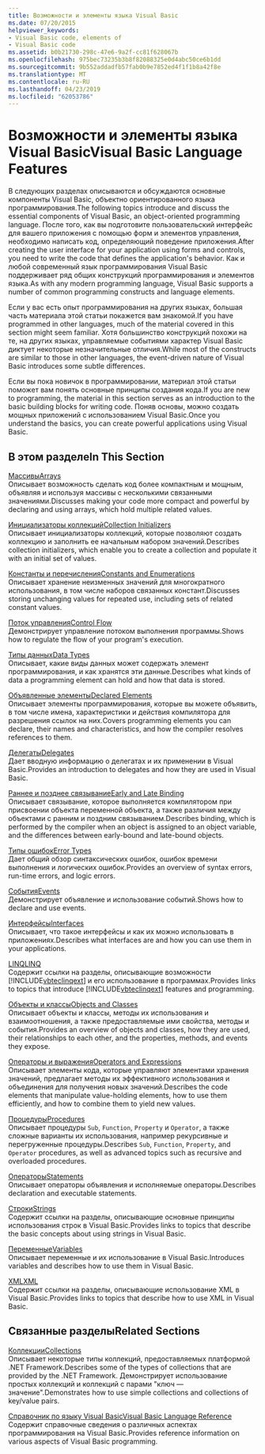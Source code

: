 ```yaml
---
title: Возможности и элементы языка Visual Basic
ms.date: 07/20/2015
helpviewer_keywords:
- Visual Basic code, elements of
- Visual Basic code
ms.assetid: b0b21730-298c-47e6-9a2f-cc81f628067b
ms.openlocfilehash: 975bec73235b3b8f82088325e0d4abc50ce6b1dd
ms.sourcegitcommit: 9b552addadfb57fab0b9e7852ed4f1f1b8a42f8e
ms.translationtype: MT
ms.contentlocale: ru-RU
ms.lasthandoff: 04/23/2019
ms.locfileid: "62053786"
---
```

# <a name="visual-basic-language-features"></a><span data-ttu-id="04171-102">Возможности и элементы языка Visual Basic</span><span class="sxs-lookup"><span data-stu-id="04171-102">Visual Basic Language Features</span></span>
<span data-ttu-id="04171-103">В следующих разделах описываются и обсуждаются основные компоненты Visual Basic, объектно ориентированного языка программирования.</span><span class="sxs-lookup"><span data-stu-id="04171-103">The following topics introduce and discuss the essential components of Visual Basic, an object-oriented programming language.</span></span> <span data-ttu-id="04171-104">После того, как вы подготовите пользовательский интерфейс для вашего приложения с помощью форм и элементов управления, необходимо написать код, определяющий поведение приложения.</span><span class="sxs-lookup"><span data-stu-id="04171-104">After creating the user interface for your application using forms and controls, you need to write the code that defines the application's behavior.</span></span> <span data-ttu-id="04171-105">Как и любой современный язык программирования Visual Basic поддерживает ряд общих конструкций программирования и элементов языка.</span><span class="sxs-lookup"><span data-stu-id="04171-105">As with any modern programming language, Visual Basic supports a number of common programming constructs and language elements.</span></span>  
  
 <span data-ttu-id="04171-106">Если у вас есть опыт программирования на других языках, большая часть материала этой статьи покажется вам знакомой.</span><span class="sxs-lookup"><span data-stu-id="04171-106">If you have programmed in other languages, much of the material covered in this section might seem familiar.</span></span> <span data-ttu-id="04171-107">Хотя большинство конструкций похожи на те, на других языках, управляемые событиями характер Visual Basic диктует некоторые незначительные отличия.</span><span class="sxs-lookup"><span data-stu-id="04171-107">While most of the constructs are similar to those in other languages, the event-driven nature of Visual Basic introduces some subtle differences.</span></span>  
  
 <span data-ttu-id="04171-108">Если вы пока новичок в программировании, материал этой статьи поможет вам понять основные принципы создания кода.</span><span class="sxs-lookup"><span data-stu-id="04171-108">If you are new to programming, the material in this section serves as an introduction to the basic building blocks for writing code.</span></span> <span data-ttu-id="04171-109">Поняв основы, можно создать мощных приложений с использованием Visual Basic.</span><span class="sxs-lookup"><span data-stu-id="04171-109">Once you understand the basics, you can create powerful applications using Visual Basic.</span></span>  
  
## <a name="in-this-section"></a><span data-ttu-id="04171-110">В этом разделе</span><span class="sxs-lookup"><span data-stu-id="04171-110">In This Section</span></span>  
 [<span data-ttu-id="04171-111">Массивы</span><span class="sxs-lookup"><span data-stu-id="04171-111">Arrays</span></span>](../../../visual-basic/programming-guide/language-features/arrays/index.md)  
 <span data-ttu-id="04171-112">Описывает возможность сделать код более компактным и мощным, объявляя и используя массивы с несколькими связанными значениями.</span><span class="sxs-lookup"><span data-stu-id="04171-112">Discusses making your code more compact and powerful by declaring and using arrays, which hold multiple related values.</span></span>  
  
 [<span data-ttu-id="04171-113">Инициализаторы коллекций</span><span class="sxs-lookup"><span data-stu-id="04171-113">Collection Initializers</span></span>](../../../visual-basic/programming-guide/language-features/collection-initializers/index.md)  
 <span data-ttu-id="04171-114">Описывает инициализаторы коллекций, которые позволяют создать коллекцию и заполнить ее начальным набором значений.</span><span class="sxs-lookup"><span data-stu-id="04171-114">Describes collection initializers, which enable you to create a collection and populate it with an initial set of values.</span></span>  
  
 [<span data-ttu-id="04171-115">Константы и перечисления</span><span class="sxs-lookup"><span data-stu-id="04171-115">Constants and Enumerations</span></span>](../../../visual-basic/programming-guide/language-features/constants-enums/index.md)  
 <span data-ttu-id="04171-116">Описывает хранение неизменных значений для многократного использования, в том числе наборов связанных констант.</span><span class="sxs-lookup"><span data-stu-id="04171-116">Discusses storing unchanging values for repeated use, including sets of related constant values.</span></span>  
  
 [<span data-ttu-id="04171-117">Поток управления</span><span class="sxs-lookup"><span data-stu-id="04171-117">Control Flow</span></span>](../../../visual-basic/programming-guide/language-features/control-flow/index.md)  
 <span data-ttu-id="04171-118">Демонстрирует управление потоком выполнения программы.</span><span class="sxs-lookup"><span data-stu-id="04171-118">Shows how to regulate the flow of your program's execution.</span></span>  
  
 [<span data-ttu-id="04171-119">Типы данных</span><span class="sxs-lookup"><span data-stu-id="04171-119">Data Types</span></span>](../../../visual-basic/programming-guide/language-features/data-types/index.md)  
 <span data-ttu-id="04171-120">Описывает, какие виды данных может содержать элемент программирования, и как хранятся эти данные.</span><span class="sxs-lookup"><span data-stu-id="04171-120">Describes what kinds of data a programming element can hold and how that data is stored.</span></span>  
  
 [<span data-ttu-id="04171-121">Объявленные элементы</span><span class="sxs-lookup"><span data-stu-id="04171-121">Declared Elements</span></span>](../../../visual-basic/programming-guide/language-features/declared-elements/index.md)  
 <span data-ttu-id="04171-122">Описывает элементы программирования, которые вы можете объявить, в том числе имена, характеристики и действия компилятора для разрешения ссылок на них.</span><span class="sxs-lookup"><span data-stu-id="04171-122">Covers programming elements you can declare, their names and characteristics, and how the compiler resolves references to them.</span></span>  
  
 [<span data-ttu-id="04171-123">Делегаты</span><span class="sxs-lookup"><span data-stu-id="04171-123">Delegates</span></span>](../../../visual-basic/programming-guide/language-features/delegates/index.md)  
 <span data-ttu-id="04171-124">Дает вводную информацию о делегатах и их применении в Visual Basic.</span><span class="sxs-lookup"><span data-stu-id="04171-124">Provides an introduction to delegates and how they are used in Visual Basic.</span></span>  
  
 [<span data-ttu-id="04171-125">Раннее и позднее связывание</span><span class="sxs-lookup"><span data-stu-id="04171-125">Early and Late Binding</span></span>](../../../visual-basic/programming-guide/language-features/early-late-binding/index.md)  
 <span data-ttu-id="04171-126">Описывает связывание, которое выполняется компилятором при присвоении объекта переменной объекта, а также различия между объектами с ранним и поздним связыванием.</span><span class="sxs-lookup"><span data-stu-id="04171-126">Describes binding, which is performed by the compiler when an object is assigned to an object variable, and the differences between early-bound and late-bound objects.</span></span>  
  
 [<span data-ttu-id="04171-127">Типы ошибок</span><span class="sxs-lookup"><span data-stu-id="04171-127">Error Types</span></span>](../../../visual-basic/programming-guide/language-features/error-types.md)  
 <span data-ttu-id="04171-128">Дает общий обзор синтаксических ошибок, ошибок времени выполнения и логических ошибок.</span><span class="sxs-lookup"><span data-stu-id="04171-128">Provides an overview of syntax errors, run-time errors, and logic errors.</span></span>  
  
 [<span data-ttu-id="04171-129">События</span><span class="sxs-lookup"><span data-stu-id="04171-129">Events</span></span>](../../../visual-basic/programming-guide/language-features/events/index.md)  
 <span data-ttu-id="04171-130">Демонстрирует объявление и использование событий.</span><span class="sxs-lookup"><span data-stu-id="04171-130">Shows how to declare and use events.</span></span>  
  
 [<span data-ttu-id="04171-131">Интерфейсы</span><span class="sxs-lookup"><span data-stu-id="04171-131">Interfaces</span></span>](../../../visual-basic/programming-guide/language-features/interfaces/index.md)  
 <span data-ttu-id="04171-132">Описывает, что такое интерфейсы и как их можно использовать в приложениях.</span><span class="sxs-lookup"><span data-stu-id="04171-132">Describes what interfaces are and how you can use them in your applications.</span></span>  
  
 [<span data-ttu-id="04171-133">LINQ</span><span class="sxs-lookup"><span data-stu-id="04171-133">LINQ</span></span>](../../../visual-basic/programming-guide/language-features/linq/index.md)  
 <span data-ttu-id="04171-134">Содержит ссылки на разделы, описывающие возможности [!INCLUDE[vbteclinqext](~/includes/vbteclinqext-md.md)] и его использование в программах.</span><span class="sxs-lookup"><span data-stu-id="04171-134">Provides links to topics that introduce [!INCLUDE[vbteclinqext](~/includes/vbteclinqext-md.md)] features and programming.</span></span>  
  
 [<span data-ttu-id="04171-135">Объекты и классы</span><span class="sxs-lookup"><span data-stu-id="04171-135">Objects and Classes</span></span>](../../../visual-basic/programming-guide/language-features/objects-and-classes/index.md)  
 <span data-ttu-id="04171-136">Описывает объекты и классы, методы их использования и взаимоотношения, а также предоставляемые ими свойства, методы и события.</span><span class="sxs-lookup"><span data-stu-id="04171-136">Provides an overview of objects and classes, how they are used, their relationships to each other, and the properties, methods, and events they expose.</span></span>  
  
 [<span data-ttu-id="04171-137">Операторы и выражения</span><span class="sxs-lookup"><span data-stu-id="04171-137">Operators and Expressions</span></span>](../../../visual-basic/programming-guide/language-features/operators-and-expressions/index.md)  
 <span data-ttu-id="04171-138">Описывает элементы кода, которые управляют элементами хранения значений, предлагает методы их эффективного использования и объединения для получения новых значений.</span><span class="sxs-lookup"><span data-stu-id="04171-138">Describes the code elements that manipulate value-holding elements, how to use them efficiently, and how to combine them to yield new values.</span></span>  
  
 [<span data-ttu-id="04171-139">Процедуры</span><span class="sxs-lookup"><span data-stu-id="04171-139">Procedures</span></span>](../../../visual-basic/programming-guide/language-features/procedures/index.md)  
 <span data-ttu-id="04171-140">Описывает процедуры `Sub`, `Function`, `Property` и `Operator`, а также сложные варианты их использования, например рекурсивные и перегруженные процедуры.</span><span class="sxs-lookup"><span data-stu-id="04171-140">Describes `Sub`, `Function`, `Property`, and `Operator` procedures, as well as advanced topics such as recursive and overloaded procedures.</span></span>  
  
 [<span data-ttu-id="04171-141">Операторы</span><span class="sxs-lookup"><span data-stu-id="04171-141">Statements</span></span>](../../../visual-basic/programming-guide/language-features/statements.md)  
 <span data-ttu-id="04171-142">Описывает операторы объявления и исполняемые операторы.</span><span class="sxs-lookup"><span data-stu-id="04171-142">Describes declaration and executable statements.</span></span>  
  
 [<span data-ttu-id="04171-143">Строки</span><span class="sxs-lookup"><span data-stu-id="04171-143">Strings</span></span>](../../../visual-basic/programming-guide/language-features/strings/index.md)  
 <span data-ttu-id="04171-144">Содержит ссылки на разделы, описывающие основные принципы использования строк в Visual Basic.</span><span class="sxs-lookup"><span data-stu-id="04171-144">Provides links to topics that describe the basic concepts about using strings in Visual Basic.</span></span>  
  
 [<span data-ttu-id="04171-145">Переменные</span><span class="sxs-lookup"><span data-stu-id="04171-145">Variables</span></span>](../../../visual-basic/programming-guide/language-features/variables/index.md)  
 <span data-ttu-id="04171-146">Описывает переменные и их использование в Visual Basic.</span><span class="sxs-lookup"><span data-stu-id="04171-146">Introduces variables and describes how to use them in Visual Basic.</span></span>  
  
 [<span data-ttu-id="04171-147">XML</span><span class="sxs-lookup"><span data-stu-id="04171-147">XML</span></span>](../../../visual-basic/programming-guide/language-features/xml/index.md)  
 <span data-ttu-id="04171-148">Содержит ссылки на разделы, описывающие использование XML в Visual Basic.</span><span class="sxs-lookup"><span data-stu-id="04171-148">Provides links to topics that describe how to use XML in Visual Basic.</span></span>  
  
## <a name="related-sections"></a><span data-ttu-id="04171-149">Связанные разделы</span><span class="sxs-lookup"><span data-stu-id="04171-149">Related Sections</span></span>

 [<span data-ttu-id="04171-150">Коллекции</span><span class="sxs-lookup"><span data-stu-id="04171-150">Collections</span></span>](../../../visual-basic/programming-guide/concepts/collections.md)  
 <span data-ttu-id="04171-151">Описывает некоторые типы коллекций, предоставляемых платформой .NET Framework.</span><span class="sxs-lookup"><span data-stu-id="04171-151">Describes some of the types of collections that are provided by the .NET Framework.</span></span> <span data-ttu-id="04171-152">Демонстрирует использование простых коллекций и коллекций с парами "ключ — значение".</span><span class="sxs-lookup"><span data-stu-id="04171-152">Demonstrates how to use simple collections and collections of key/value pairs.</span></span>  
  
 [<span data-ttu-id="04171-153">Справочник по языку Visual Basic</span><span class="sxs-lookup"><span data-stu-id="04171-153">Visual Basic Language Reference</span></span>](../../../visual-basic/language-reference/index.md)  
 <span data-ttu-id="04171-154">Содержит справочные сведения о различных аспектах программирования на Visual Basic.</span><span class="sxs-lookup"><span data-stu-id="04171-154">Provides reference information on various aspects of Visual Basic programming.</span></span>
